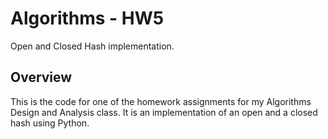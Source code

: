 # Algorithms - HW5
Open and Closed Hash implementation.

## Overview

This is the code for one of the homework assignments for my Algorithms Design and Analysis class. It is an implementation of an open and a closed hash using Python.
